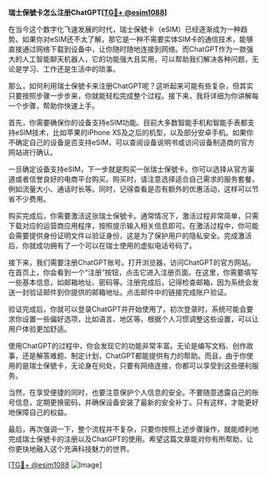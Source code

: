 **瑞士保號卡怎么注册ChatGPT[[TG💪+ @esim1088](https://t.me/s/esim1088)]**

在当今这个数字化飞速发展的时代，瑞士保號卡（eSIM）已经逐渐成为一种趋势。如果你对eSIM还不太了解，那它是一种不需要实体SIM卡的通信技术，能够直接通过网络下载到设备中，让你随时随地连接到网络。而ChatGPT作为一款强大的人工智能聊天机器人，它的功能强大且实用，可以帮助我们解决各种问题，无论是学习、工作还是生活中的琐事。

那么，如何利用瑞士保號卡来注册ChatGPT呢？这听起来可能有些复杂，但其实只要按照步骤一步步来，你就能轻松完成整个过程。接下来，我将详细为你讲解每一个步骤，帮助你快速上手。

首先，你需要确保你的设备支持eSIM功能。目前大多数智能手机和智能手表都支持eSIM技术，比如苹果的iPhone XS及之后的机型，以及部分安卓手机。如果你不确定自己的设备是否支持eSIM，可以查阅设备说明书或访问设备制造商的官方网站进行确认。

一旦确定设备支持eSIM，下一步就是购买一张瑞士保號卡。你可以选择从官方渠道或者信誉良好的电商平台购买。购买时，请注意选择适合自己需求的服务套餐，例如流量大小、通话时长等。同时，记得查看是否有额外的优惠活动，这样可以节省不少费用。

购买完成后，你需要激活这张瑞士保號卡。通常情况下，激活过程非常简单，只需下载对应的运营商应用程序，按照提示输入相关信息即可。在激活过程中，你可能会需要提供身份证明文件以验证身份，这是为了保护用户的隐私安全。完成激活后，你就成功拥有了一个可以在瑞士使用的虚拟电话号码了。

接下来，我们需要注册ChatGPT账号。打开浏览器，访问ChatGPT的官方网站。在首页上，你会看到一个“注册”按钮，点击它进入注册页面。在这里，你需要填写一些基本信息，如邮箱地址、密码等。注册完成后，记得检查邮箱，因为系统会发送一封验证邮件到你提供的邮箱地址。点击邮件中的链接完成账户验证。

验证完成后，你就可以登录ChatGPT并开始使用了。初次登录时，系统可能会要求你设置一些偏好选项，比如语言、地区等。根据个人习惯调整这些设置，可以让用户体验更加舒适。

使用ChatGPT的过程中，你会发现它的功能非常丰富。无论是编写文档、创作故事，还是解答难题、制定计划，ChatGPT都能提供有力的帮助。而且，由于你使用的是瑞士保號卡，无论身在何处，只要有网络连接，你都可以享受到这些便利服务。

当然，在享受便捷的同时，也要注意保护个人信息的安全。不要随意透露自己的账号信息，定期更换密码，并确保设备安装了最新的安全补丁。只有这样，才能更好地保障自己的权益。

最后，再次强调一下，整个流程并不复杂，只要你按照上述步骤操作，就能顺利地完成瑞士保號卡的注册以及ChatGPT的使用。希望这篇文章能对你有所帮助，让你更快地融入这个充满科技魅力的世界。

[[TG💪+ @esim1088](https://t.me/s/esim1088) ![Image](https://i.postimg.cc/4NQfJmqS/Snipaste-2025-05-13-00-14-12.png)]
